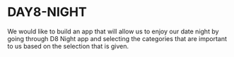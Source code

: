 # DAY8-NIGHT

We would like to build an app that will allow us to enjoy our date night by going through D8 Night app and selecting the categories that are important to us based on the selection that is given.
